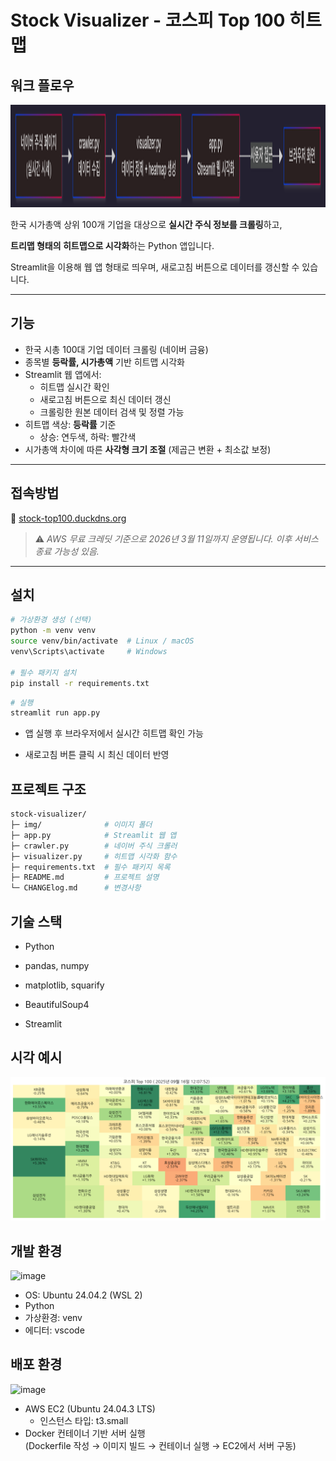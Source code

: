 # Stock Visualizer - 코스피 Top 100 히트맵

## 워크 플로우
<img width="1925" height="164" alt="Untitled diagram-2025-10-15-100620" src="img/stock-visualizer-diagram.png" />

한국 시가총액 상위 100개 기업을 대상으로 **실시간 주식 정보를 크롤링**하고, 

**트리맵 형태의 히트맵으로 시각화**하는 Python 앱입니다.

Streamlit을 이용해 웹 앱 형태로 띄우며, 새로고침 버튼으로 데이터를 갱신할 수 있습니다.

---

## 기능

- 한국 시총 100대 기업 데이터 크롤링 (네이버 금융)
- 종목별 **등락률, 시가총액** 기반 히트맵 시각화
- Streamlit 웹 앱에서:
  - 히트맵 실시간 확인
  - 새로고침 버튼으로 최신 데이터 갱신
  - 크롤링한 원본 데이터 검색 및 정렬 가능
- 히트맵 색상: **등락률** 기준  
  - 상승: 연두색, 하락: 빨간색
- 시가총액 차이에 따른 **사각형 크기 조절** (제곱근 변환 + 최소값 보정)

---

## 접속방법
🔗 [stock-top100.duckdns.org](http://stock-top100.duckdns.org/)  
> ⚠️ *AWS 무료 크레딧 기준으로 2026년 3월 11일까지 운영됩니다. 이후 서비스 종료 가능성 있음.*

---

## 설치

```bash
# 가상환경 생성 (선택)
python -m venv venv
source venv/bin/activate  # Linux / macOS
venv\Scripts\activate     # Windows

# 필수 패키지 설치
pip install -r requirements.txt
```

```bash
# 실행
streamlit run app.py
```
- 앱 실행 후 브라우저에서 실시간 히트맵 확인 가능

- 새로고침 버튼 클릭 시 최신 데이터 반영

## 프로젝트 구조
```bash
stock-visualizer/
├─ img/              # 이미지 폴더
├─ app.py            # Streamlit 웹 앱
├─ crawler.py        # 네이버 주식 크롤러
├─ visualizer.py     # 히트맵 시각화 함수
├─ requirements.txt  # 필수 패키지 목록
├─ README.md         # 프로젝트 설명
└─ CHANGElog.md      # 변경사항
```
## 기술 스택

- Python

- pandas, numpy

- matplotlib, squarify

- BeautifulSoup4

- Streamlit

## 시각 예시
![alt text](img/sample.png)

## 개발 환경

<img width="158" height="58" alt="image" src="https://github.com/user-attachments/assets/413129de-64cd-4834-8601-615044fe0b1a" />

- OS: Ubuntu 24.04.2 (WSL 2)
- Python
- 가상환경: venv
- 에디터: vscode

## 배포 환경

<img width="206" height="60" alt="image" src="https://github.com/user-attachments/assets/4ceed7aa-38c2-446c-936d-a8541fba51a4" />


- AWS EC2 (Ubuntu 24.04.3 LTS)
  - 인스턴스 타입: t3.small
- Docker 컨테이너 기반 서버 실행  
  (Dockerfile 작성 → 이미지 빌드 → 컨테이너 실행 → EC2에서 서버 구동)
